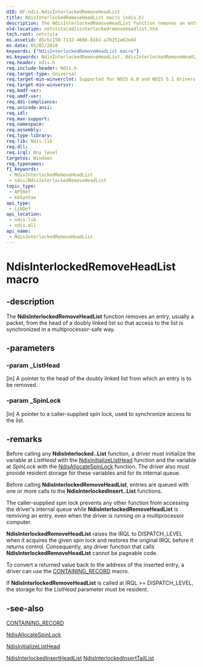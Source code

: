 ```yaml
---
UID: NF:ndis.NdisInterlockedRemoveHeadList
title: NdisInterlockedRemoveHeadList macro (ndis.h)
description: The NdisInterlockedRemoveHeadList function removes an entry, usually a packet, from the head of a doubly linked list so that access to the list is synchronized in a multiprocessor-safe way.
old-location: netvista\ndisinterlockedremoveheadlist.htm
tech.root: netvista
ms.assetid: 85cbc158-7132-4666-8161-a78251a62e4d
ms.date: 05/02/2018
keywords: ["NdisInterlockedRemoveHeadList macro"]
ms.keywords: NdisInterlockedRemoveHeadList, NdisInterlockedRemoveHeadList macro [Network Drivers Starting with Windows Vista], ndis/NdisInterlockedRemoveHeadList, ndis_interlocked_ref_5aacd492-068c-4cfe-afa6-4e0e63cf66e9.xml, netvista.ndisinterlockedremoveheadlist
req.header: ndis.h
req.include-header: Ndis.h
req.target-type: Universal
req.target-min-winverclnt: Supported for NDIS 6.0 and NDIS 5.1 drivers (see       NdisInterlockedRemoveHeadList (NDIS 5.1)) in Windows Vista. Supported for NDIS 5.1 drivers (see       NdisInterlockedRemoveHeadList (NDIS 5.1)) in Windows XP.
req.target-min-winversvr: 
req.kmdf-ver: 
req.umdf-ver: 
req.ddi-compliance: 
req.unicode-ansi: 
req.idl: 
req.max-support: 
req.namespace: 
req.assembly: 
req.type-library: 
req.lib: Ndis.lib
req.dll: 
req.irql: Any level
targetos: Windows
req.typenames: 
f1_keywords:
 - NdisInterlockedRemoveHeadList
 - ndis/NdisInterlockedRemoveHeadList
topic_type:
 - APIRef
 - kbSyntax
api_type:
 - LibDef
api_location:
 - ndis.lib
 - ndis.dll
api_name:
 - NdisInterlockedRemoveHeadList
---
```


# NdisInterlockedRemoveHeadList macro


## -description

The 
  <b>NdisInterlockedRemoveHeadList</b> function removes an entry, usually a packet, from the head of a doubly
  linked list so that access to the list is synchronized in a multiprocessor-safe way.

## -parameters

### -param _ListHead 

[in]
A pointer to the head of the doubly linked list from which an entry is to be removed.

### -param _SpinLock 

[in]
A pointer to a caller-supplied spin lock, used to synchronize access to the list.

## -remarks

Before calling any 
    <b>NdisInterlocked..List</b> function, a driver must initialize the variable at 
    <i>ListHead</i> with the 
    <a href="/windows-hardware/drivers/ddi/ndis/nf-ndis-ndisinitializelisthead">NdisInitializeListHead</a> function and
    the variable at 
    <i>SpinLock</i> with the 
    <a href="/windows-hardware/drivers/ddi/ndis/nf-ndis-ndisallocatespinlock">NdisAllocateSpinLock</a> function. The
    driver also must provide resident storage for these variables and for its internal queue.

Before calling 
    <b>NdisInterlockedRemoveHeadList</b>, entries are queued with one or more calls to the 
    <b>NdisInterlockedInsert..List</b> functions.

The caller-supplied spin lock prevents any other function from accessing the driver's internal queue
    while 
    <b>NdisInterlockedRemoveHeadList</b> is removing an entry, even when the driver is running on a
    multiprocessor computer.

<b>NdisInterlockedRemoveHeadList</b> raises the IRQL to DISPATCH_LEVEL when it acquires the given spin
    lock and restores the original IRQL before it returns control. Consequently, any driver function that
    calls 
    <b>NdisInterlockedRemoveHeadList</b> cannot be pageable code.

To convert a returned value back to the address of the inserted entry, a driver can use the 
    <a href="/windows-hardware/drivers/kernel/mm-bad-pointer">CONTAINING_RECORD</a> macro.

If 
    <b>NdisInterlockedRemoveHeadList</b> is called at IRQL >= DISPATCH_LEVEL, the storage for the 
    <i>ListHead</i> parameter must be resident.

## -see-also

<a href="/windows-hardware/drivers/kernel/mm-bad-pointer">CONTAINING_RECORD</a>



<a href="/windows-hardware/drivers/ddi/ndis/nf-ndis-ndisallocatespinlock">NdisAllocateSpinLock</a>



<a href="/windows-hardware/drivers/ddi/ndis/nf-ndis-ndisinitializelisthead">NdisInitializeListHead</a>



<a href="/windows-hardware/drivers/ddi/ndis/nf-ndis-ndisinterlockedinsertheadlist">
   NdisInterlockedInsertHeadList</a>



<a href="/windows-hardware/drivers/ddi/ndis/nf-ndis-ndisinterlockedinserttaillist">
   NdisInterlockedInsertTailList</a>